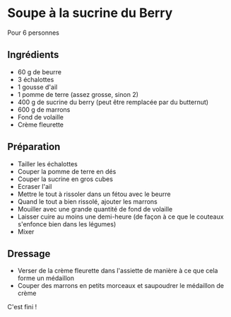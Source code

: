 
# Soupe à la sucrine du Berry

Pour 6 personnes

## Ingrédients

-   60 g de beurre
-   3 échalottes
-   1 gousse d'ail
-   1 pomme de terre (assez grosse, sinon 2)
-   400 g de sucrine du berry (peut être remplacée par du butternut)
-   600 g de marrons
-   Fond de volaille
-   Crème fleurette

## Préparation

-   Tailler les échalottes
-   Couper la pomme de terre en dés
-   Couper la sucrine en gros cubes
-   Ecraser l'ail
-   Mettre le tout à rissoler dans un fétou avec le beurre
-   Quand le tout a bien rissolé, ajouter les marrons
-   Mouiller avec une grande quantité de fond de volaille
-   Laisser cuire au moins une demi-heure (de façon à ce que le couteaux s'enfonce bien dans les légumes)
-   Mixer

## Dressage

-   Verser de la crème fleurette dans l'assiette de manière à ce que cela forme un médaillon
-   Couper des marrons en petits morceaux et saupoudrer le médaillon de crème

C'est fini !
<!--stackedit_data:
eyJoaXN0b3J5IjpbNjgwMzQ0ODc2XX0=
-->